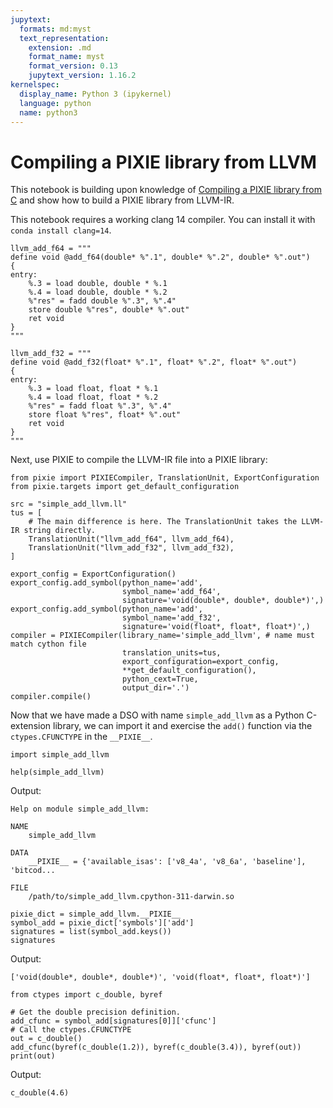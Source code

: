 ```yaml
---
jupytext:
  formats: md:myst
  text_representation:
    extension: .md
    format_name: myst
    format_version: 0.13
    jupytext_version: 1.16.2
kernelspec:
  display_name: Python 3 (ipykernel)
  language: python
  name: python3
---
```


# Compiling a PIXIE library from LLVM

This notebook is building upon knowledge of [Compiling a PIXIE library from C](./simple_pixie_c_lib.md)
and show how to build a PIXIE library from LLVM-IR.

This notebook requires a working clang 14 compiler. You can install it with `conda install clang=14`.

```{code-cell} ipython3
llvm_add_f64 = """
define void @add_f64(double* %".1", double* %".2", double* %".out")
{
entry:
    %.3 = load double, double * %.1
    %.4 = load double, double * %.2
    %"res" = fadd double %".3", %".4"
    store double %"res", double* %".out"
    ret void
}
"""

llvm_add_f32 = """
define void @add_f32(float* %".1", float* %".2", float* %".out")
{
entry:
    %.3 = load float, float * %.1
    %.4 = load float, float * %.2
    %"res" = fadd float %".3", %".4"
    store float %"res", float* %".out"
    ret void
}
"""
```

Next, use PIXIE to compile the LLVM-IR file into a PIXIE library:

```{code-cell} ipython3
from pixie import PIXIECompiler, TranslationUnit, ExportConfiguration
from pixie.targets import get_default_configuration
```

```{code-cell} ipython3
src = "simple_add_llvm.ll"
tus = [
    # The main difference is here. The TranslationUnit takes the LLVM-IR string directly.
    TranslationUnit("llvm_add_f64", llvm_add_f64),
    TranslationUnit("llvm_add_f32", llvm_add_f32),
]
```

```{code-cell} ipython3
export_config = ExportConfiguration()
export_config.add_symbol(python_name='add',
                         symbol_name='add_f64',
                         signature='void(double*, double*, double*)',)
export_config.add_symbol(python_name='add',
                         symbol_name='add_f32',
                         signature='void(float*, float*, float*)',)
compiler = PIXIECompiler(library_name='simple_add_llvm', # name must match cython file
                         translation_units=tus,
                         export_configuration=export_config,
                         **get_default_configuration(),
                         python_cext=True,
                         output_dir='.')
compiler.compile()
```

Now that we have made a DSO with name `simple_add_llvm` as a Python C-extension library, we can import it and exercise the `add()` function via the `ctypes.CFUNCTYPE` in the `__PIXIE__`.

```{code-cell} ipython3
import simple_add_llvm
```

```{code-cell} ipython3
help(simple_add_llvm)
```

Output:

```
Help on module simple_add_llvm:

NAME
    simple_add_llvm

DATA
    __PIXIE__ = {'available_isas': ['v8_4a', 'v8_6a', 'baseline'], 'bitcod...

FILE
    /path/to/simple_add_llvm.cpython-311-darwin.so
```

```{code-cell} ipython3
pixie_dict = simple_add_llvm.__PIXIE__
symbol_add = pixie_dict['symbols']['add']
signatures = list(symbol_add.keys())
signatures
```

Output:

```
['void(double*, double*, double*)', 'void(float*, float*, float*)']
```

```{code-cell} ipython3
from ctypes import c_double, byref

# Get the double precision definition.
add_cfunc = symbol_add[signatures[0]]['cfunc']
# Call the ctypes.CFUNCTYPE
out = c_double()
add_cfunc(byref(c_double(1.2)), byref(c_double(3.4)), byref(out))
print(out)
```

Output:

```
c_double(4.6)
```

```{code-cell} ipython3

```
